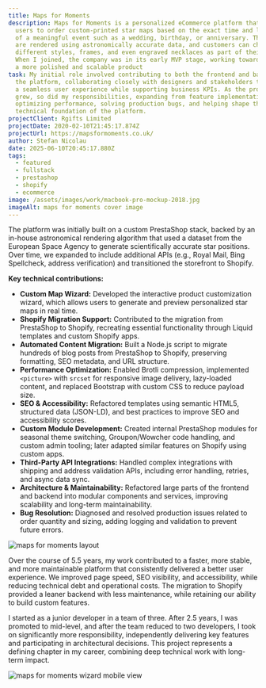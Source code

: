 ```yaml
---
title: Maps for Moments
description: Maps for Moments is a personalized eCommerce platform that allows
  users to order custom-printed star maps based on the exact time and location
  of a meaningful event such as a wedding, birthday, or anniversary. The maps
  are rendered using astronomically accurate data, and customers can choose from
  different styles, frames, and even engraved necklaces as part of their order.
  When I joined, the company was in its early MVP stage, working toward building
  a more polished and scalable product
task: My initial role involved contributing to both the frontend and backend of
  the platform, collaborating closely with designers and stakeholders to deliver
  a seamless user experience while supporting business KPIs. As the product
  grew, so did my responsibilities, expanding from feature implementation to
  optimizing performance, solving production bugs, and helping shape the
  technical foundation of the platform.
projectClient: Rgifts Limited
projectDate: 2020-02-10T21:45:17.874Z
projectUrl: https://mapsformoments.co.uk/
author: Stefan Nicolau
date: 2025-06-10T20:45:17.880Z
tags:
  - featured
  - fullstack
  - prestashop
  - shopify
  - ecommerce
image: /assets/images/work/macbook-pro-mockup-2018.jpg
imageAlt: maps for moments cover image
---
```

The platform was initially built on a custom PrestaShop stack, backed by an in-house astronomical rendering algorithm that used a dataset from the European Space Agency to generate scientifically accurate star positions. Over time, we expanded to include additional APIs (e.g., Royal Mail, Bing Spellcheck, address verification) and transitioned the storefront to Shopify.

**Key technical contributions:**

* **Custom Map Wizard:** Developed the interactive product customization wizard, which allows users to generate and preview personalized star maps in real time.
* **Shopify Migration Support:** Contributed to the migration from PrestaShop to Shopify, recreating essential functionality through Liquid templates and custom Shopify apps.
* **Automated Content Migration:** Built a Node.js script to migrate hundreds of blog posts from PrestaShop to Shopify, preserving formatting, SEO metadata, and URL structure.
* **Performance Optimization:** Enabled Brotli compression, implemented `<picture>` with `srcset` for responsive image delivery, lazy-loaded content, and replaced Bootstrap with custom CSS to reduce payload size.
* **SEO & Accessibility:** Refactored templates using semantic HTML5, structured data (JSON-LD), and best practices to improve SEO and accessibility scores.
* **Custom Module Development:** Created internal PrestaShop modules for seasonal theme switching, Groupon/Wowcher code handling, and custom admin tooling; later adapted similar features on Shopify using custom apps.
* **Third-Party API Integrations:** Handled complex integrations with shipping and address validation APIs, including error handling, retries, and async data sync.
* **Architecture & Maintainability:** Refactored large parts of the frontend and backend into modular components and services, improving scalability and long-term maintainability.
* **Bug Resolution:** Diagnosed and resolved production issues related to order quantity and sizing, adding logging and validation to prevent future errors.

![maps for moments layout](/assets/images/work/maps-for-moments-project-2.jpg "maps for moments layout")

Over the course of 5.5 years, my work contributed to a faster, more stable, and more maintainable platform that consistently delivered a better user experience. We improved page speed, SEO visibility, and accessibility, while reducing technical debt and operational costs. The migration to Shopify provided a leaner backend with less maintenance, while retaining our ability to build custom features. 

I started as a junior developer in a team of three. After 2.5 years, I was promoted to mid-level, and after the team reduced to two developers, I took on significantly more responsibility, independently delivering key features and participating in architectural decisions. This project represents a defining chapter in my career, combining deep technical work with long-term impact.  

![maps for moments wizard mobile view](/assets/images/work/maps-for-moments-mobile.jpg "maps for moments wizard mobile view")